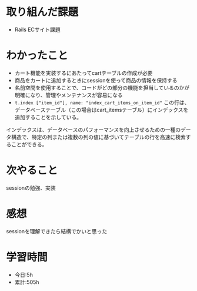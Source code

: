 # 取り組んだ課題
  - Rails ECサイト課題
# わかったこと
*   カート機能を実装するにあたってcartテーブルの作成が必要
*   商品をカートに追加するときにsessionを使って商品の情報を保持する
*    名前空間を使用することで、コードがどの部分の機能を担当しているのかが明確になり、管理やメンテナンスが容易になる
*    `t.index ["item_id"], name: "index_cart_items_on_item_id"` この行は、データベーステーブル（この場合はcart_itemsテーブル）にインデックスを追加することを示している。

インデックスは、データベースのパフォーマンスを向上させるための一種のデータ構造で、特定の列または複数の列の値に基づいてテーブルの行を高速に検索することができる。
# 次やること
sessionの勉強、実装
# 感想
sessionを理解できたら結構でかいと思った

# 学習時間
- 今日:5h
- 累計:505h